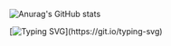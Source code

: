 ![Anurag's GitHub stats](https://github-readme-stats.vercel.app/api?username=LOWERTOP&show_icons=true&theme=transparent)

[![Typing SVG](https://readme-typing-svg.demolab.com?font=Fira+Code&weight=600&size=20&duration=6000&color=2982FF&center=false%C2%A0%E9%94%99%E8%AF%AF%E7%9A%84&vCenter=false%C2%A0%E9%94%99%E8%AF%AF%E7%9A%84&multiline=true&repeat=true%C2%A0%E7%9C%9F%E7%9A%84&random=true%C2%A0%E7%9C%9F%E7%9A%84&width=470&lines=This+is+the+GitHub+page+of+an+architect+;who+loves+to+date+his+computer.)](https://git.io/typing-svg)


<!--
**LOWERTOP/LOWERTOP** is a ✨ _special_ ✨ repository because its `README.md` (this file) appears on your GitHub profile.

Here are some ideas to get you started:

- 🔭 I’m currently working on ...
- 🌱 I’m currently learning ...
- 👯 I’m looking to collaborate on ...
- 🤔 I’m looking for help with ...
- 💬 Ask me about ...
- 📫 How to reach me: ...
- 😄 Pronouns: ...
- ⚡ Fun fact: ...
-->
